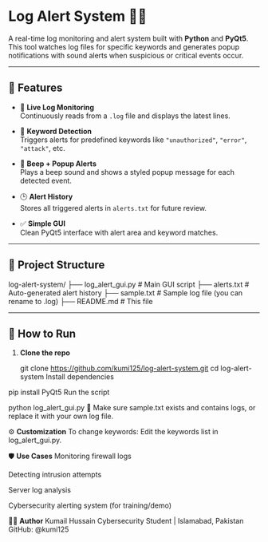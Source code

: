 # Log Alert System 🔔📜

A real-time log monitoring and alert system built with **Python** and **PyQt5**. This tool watches log files for specific keywords and generates popup notifications with sound alerts when suspicious or critical events occur.

---

## 🚀 Features

- 📖 **Live Log Monitoring**  
  Continuously reads from a `.log` file and displays the latest lines.

- 🧠 **Keyword Detection**  
  Triggers alerts for predefined keywords like `"unauthorized"`, `"error"`, `"attack"`, etc.

- 🔔 **Beep + Popup Alerts**  
  Plays a beep sound and shows a styled popup message for each detected event.

- 🕒 **Alert History**  
  Stores all triggered alerts in `alerts.txt` for future review.

- ✅ **Simple GUI**  
  Clean PyQt5 interface with alert area and keyword matches.

---

## 📂 Project Structure

log-alert-system/
├── log_alert_gui.py # Main GUI script
├── alerts.txt # Auto-generated alert history
├── sample.txt # Sample log file (you can rename to .log)
├── README.md # This file

---

## 🔧 How to Run

1. **Clone the repo**
   
   git clone https://github.com/kumi125/log-alert-system.git
   cd log-alert-system
Install dependencies


pip install PyQt5
Run the script

python log_alert_gui.py
📌 Make sure sample.txt exists and contains logs, or replace it with your own log file.

⚙️ **Customization**
To change keywords:
Edit the keywords list in log_alert_gui.py.

🛡️ **Use Cases**
Monitoring firewall logs

Detecting intrusion attempts

Server log analysis

Cybersecurity alerting system (for training/demo)

👨‍💻 **Author**
Kumail Hussain
Cybersecurity Student | Islamabad, Pakistan
GitHub: @kumi125

